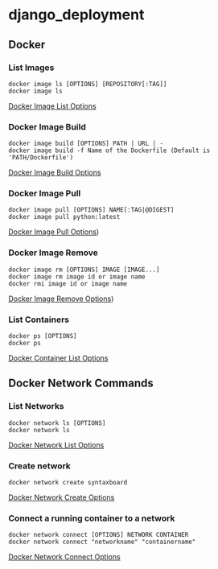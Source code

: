 # django_deployment

## Docker 

### List Images
```
docker image ls [OPTIONS] [REPOSITORY[:TAG]]
docker image ls

```
[Docker Image List Options](https://docs.docker.com/engine/reference/commandline/image_ls/)

### Docker Image Build
```
docker image build [OPTIONS] PATH | URL | -
docker image build -f Name of the Dockerfile (Default is 'PATH/Dockerfile')

```
[Docker Image Build Options](https://docs.docker.com/engine/reference/commandline/image_build/)

### Docker Image Pull
```
docker image pull [OPTIONS] NAME[:TAG|@DIGEST]
docker image pull python:latest

```
[Docker Image Pull Options](https://docs.docker.com/engine/reference/commandline/image_pull/))

### Docker Image Remove
```
docker image rm [OPTIONS] IMAGE [IMAGE...]
docker image rm image id or image name
docker rmi image id or image name

```
[Docker Image Remove Options](https://docs.docker.com/engine/reference/commandline/image_pull/))

### List Containers
```
docker ps [OPTIONS]
docker ps

```
[Docker Container List Options](https://docs.docker.com/engine/reference/commandline/ps/)

## Docker Network Commands

### List Networks
```
docker network ls [OPTIONS]
docker network ls

```
[Docker Network List Options](https://docs.docker.com/engine/reference/commandline/network_ls/)

### Create network
```
docker network create syntaxboard

```
[Docker Network Create Options](https://docs.docker.com/engine/reference/commandline/network_create/)

### Connect a running container to a network
```
docker network connect [OPTIONS] NETWORK CONTAINER
docker network connect "networkname" "containername"

```
[Docker Network Connect Options](https://docs.docker.com/engine/reference/commandline/network_connect/)



